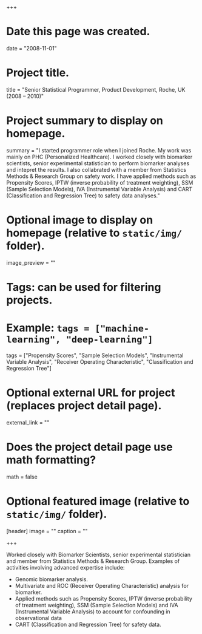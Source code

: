 +++
# Date this page was created.
date = "2008-11-01"

# Project title.
title = "Senior Statistical Programmer, Product Development, Roche, UK (2008 – 2010)"

# Project summary to display on homepage.
summary = "I started programmer role when I joined Roche. My work was mainly on PHC (Personalized Healthcare). I worked closely with biomarker scientists, senior experimental statistician to perform biomarker analyses and intepret the results. I also collabrated with a member from Statistics Methods & Research Group on safety work. I have applied methods such as Propensity Scores, IPTW (inverse probability of treatment weighting), SSM (Sample Selection Models), IVA (Instrumental Variable Analysis) and CART (Classification and Regression Tree) to safety data analyses."

# Optional image to display on homepage (relative to `static/img/` folder).
image_preview = ""

# Tags: can be used for filtering projects.
# Example: `tags = ["machine-learning", "deep-learning"]`
tags = ["Propensity Scores", "Sample Selection Models", "Instrumental Variable Analysis", "Receiver Operating Characteristic", "Classification and Regression Tree"]

# Optional external URL for project (replaces project detail page).
external_link = ""

# Does the project detail page use math formatting?
math = false

# Optional featured image (relative to `static/img/` folder).
[header]
image = ""
caption = ""

+++

Worked closely with Biomarker Scientists, senior experimental statistician and member from Statistics Methods & Research Group. Examples of activities involving advanced expertise include:

* Genomic biomarker analysis.
* Multivariate and ROC (Receiver Operating Characteristic) analysis for biomarker. 
* Applied methods such as Propensity Scores, IPTW (inverse probability of treatment weighting), SSM (Sample Selection Models) and IVA (Instrumental Variable Analysis) to account for confounding in observational data
* CART (Classification and Regression Tree) for safety data.